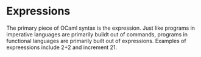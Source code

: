 # Expressions
The primary piece of OCaml syntax is the expression. Just like programs in 
   imperative languages are primarily buildt out of commands, programs in 
   functional languages are primarily built out of expressions. Examples of 
   expreessions include 2+2 and increment 21.